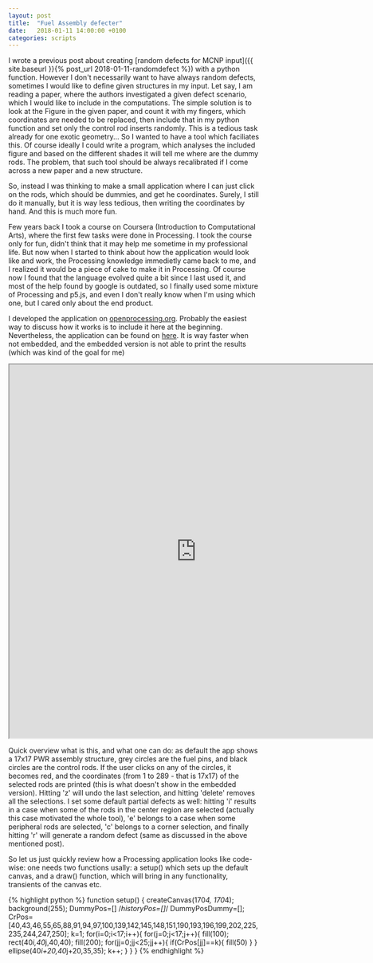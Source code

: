 ```yaml
---
layout: post
title:  "Fuel Assembly defecter"
date:   2018-01-11 14:00:00 +0100
categories: scripts
---
```


I wrote a previous post about creating [random defects for MCNP input]({{ site.baseurl }}{% post_url 2018-01-11-randomdefect %}) with a python function. However I don't necessarily want to have always random defects, sometimes I would like to define given structures in my input. Let say, I am reading a paper, where the authors investigated a given defect scenario, which I would like to include in the computations. The simple solution is to look at the Figure in the given paper, and count it with my fingers, which coordinates are needed to be replaced, then include that in my python function and set only the control rod inserts randomly. This is a tedious task already for one exotic geometry... So I wanted to have a tool which faciliates this. Of course ideally I could write a program, which analyses the included figure and based on the different shades it will tell me where are the dummy rods. The problem, that such tool should be always recalibrated if I come across a new paper and a new structure.

So, instead I was thinking to make a small application where I can just click on the rods, which should be dummies, and get he coordinates. Surely, I still do it manually, but it is way less tedious, then writing the coordinates by hand. And this is much more fun.

Few years back I took a course on Coursera (Introduction to Computational Arts), where the first few tasks were done in Processing. I took the course only for fun, didn't think that it may help me sometime in my professional life. But now when I started to think about how the application would look like and work, the Processing knowledge immedietly came back to me, and I realized it would be a piece of cake to make it in Processing. Of course now I found that the language evolved quite a bit since I last used it, and most of the help found by google is outdated, so I finally used some mixture of Processing and p5.js, and even I don't really know when I'm using which one, but I cared only about the end product.

I developed the application on [openprocessing.org](https://www.openprocessing.org/). Probably the easiest way to discuss how it works is to include it here at the beginning. Nevertheless, the application can be found on [here](https://www.openprocessing.org/sketch/495110). It is way faster when not embedded, and the embedded version is not able to print the results (which was kind of the goal for me)

<iframe src="https://www.openprocessing.org/sketch/495110/embed/" width="750" height="750"></iframe>

Quick overview what is this, and what one can do: as default the app shows a 17x17 PWR assembly structure, grey circles are the fuel pins, and black circles are the control rods. If the user clicks on any of the circles, it becomes red, and the coordinates (from 1 to 289 - that is 17x17) of the selected rods are printed (this is what doesn't show in the embedded version). Hitting 'z' will undo the last selection, and hitting 'delete' removes all the selections. I set some default partial defects as well: hitting 'i' results in a case when some of the rods in the center region are selected (actually this case motivated the whole tool), 'e' belongs to a case when some peripheral rods are selected, 'c' belongs to a corner selection, and finally hitting 'r' will generate a random defect (same as discussed in the above mentioned post). 

So let us just quickly review how a Processing application looks like code-wise: one needs two functions usally: a setup() which sets up the default canvas, and a draw() function, which will bring in any functionality, transients of the canvas etc. 

{% highlight python %}
function setup() {
	createCanvas(170*4, 170*4);
	background(255);
	DummyPos=[]
	/*historyPos=[]*/
	DummyPosDummy=[];
  CrPos=[40,43,46,55,65,88,91,94,97,100,139,142,145,148,151,190,193,196,199,202,225,235,244,247,250];
	k=1;
	for(i=0;i<17;i++){
		for(j=0;j<17;j++){
			fill(100);
			rect(40*i,40*j,40,40);
			fill(200);
			for(jj=0;jj<25;jj++){
				if(CrPos[jj]==k){
					fill(50)
				}
			}
			ellipse(40*i+20,40*j+20,35,35);
			k++;
		}
	}
}
{% endhighlight %}
